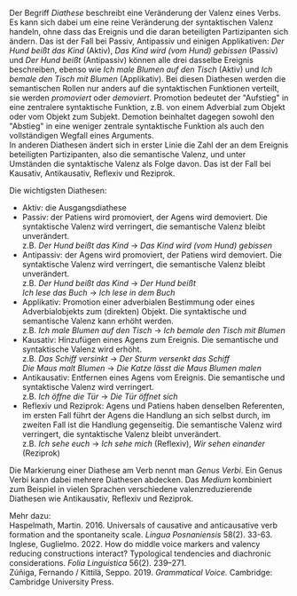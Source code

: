 Der Begriff *Diathese* beschreibt eine Veränderung der Valenz eines Verbs. Es kann sich dabei um eine reine Veränderung der syntaktischen Valenz handeln, ohne dass das Ereignis und die daran beteiligten Partizipanten sich ändern. Das ist der Fall bei Passiv, Antipassiv und einigen Applikativen: *Der Hund beißt das Kind* (Aktiv), *Das Kind wird (vom Hund) gebissen* (Passiv) und *Der Hund beißt* (Antipassiv) können alle drei dasselbe Ereignis beschreiben, ebenso wie *Ich male Blumen auf den Tisch* (Aktiv) und *Ich bemale den Tisch mit Blumen* (Applikativ). Bei diesen Diathesen werden die semantischen Rollen nur anders auf die syntaktischen Funktionen verteilt, sie werden *promoviert* oder *demoviert*. Promotion bedeutet der "Aufstieg" in eine zentralere syntaktische Funktion, z.B. von einem Adverbial zum Objekt oder vom Objekt zum Subjekt. Demotion beinhaltet dagegen sowohl den "Abstieg" in eine weniger zentrale syntaktische Funktion als auch den vollständigen Wegfall eines Arguments.  
In anderen Diathesen ändert sich in erster Linie die Zahl der an dem Ereignis beteiligten Partizipanten, also die semantische Valenz, und unter Umständen die syntaktische Valenz als Folge davon. Das ist der Fall bei Kausativ, Antikausativ, Reflexiv und Reziprok.

Die wichtigsten Diathesen:  
* Aktiv: die Ausgangsdiathese
* Passiv: der Patiens wird promoviert, der Agens wird demoviert. Die syntaktische Valenz wird verringert, die semantische Valenz bleibt unverändert.  
  z.B. *Der Hund beißt das Kind* -> *Das Kind wird (vom Hund) gebissen*
* Antipassiv: der Agens wird promoviert, der Patiens wird demoviert. Die syntaktische Valenz wird verringert, die semantische Valenz bleibt unverändert.  
  z.B. *Der Hund beißt das Kind* -> *Der Hund beißt*  
  *Ich lese das Buch* -> *Ich lese in dem Buch*
* Applikativ: Promotion einer adverbialen Bestimmung oder eines Adverbialobjekts zum (direkten) Objekt. Die syntaktische und semantische Valenz kann erhöht werden.  
  z.B. *Ich male Blumen auf den Tisch* -> *Ich bemale den Tisch mit Blumen*
* Kausativ: Hinzufügen eines Agens zum Ereignis. Die semantische und syntaktische Valenz wird erhöht.  
  z.B. *Das Schiff versinkt* -> *Der Sturm versenkt das Schiff*  
  *Die Maus malt Blumen* -> *Die Katze lässt die Maus Blumen malen*
* Antikausativ: Entfernen eines Agens vom Ereignis. Die semantische und syntaktische Valenz wird verringert.  
  z.B. *Ich öffne die Tür* -> *Die Tür öffnet sich*
* Reflexiv und Reziprok: Agens und Patiens haben denselben Referenten, im ersten Fall führt der Agens die Handlung an sich selbst durch, im zweiten Fall ist die Handlung gegenseitig. Die semantische Valenz wird verringert, die syntaktische Valenz bleibt unverändert.  
  z.B. *Ich sehe euch* -> *Ich sehe mich* (Reflexiv), *Wir sehen einander* (Reziprok)

Die Markierung einer Diathese am Verb nennt man *Genus Verbi*. Ein Genus Verbi kann dabei mehrere Diathesen abdecken. Das *Medium* kombiniert zum Beispiel in vielen Sprachen verschiedene valenzreduzierende Diathesen wie Antikausativ, Reflexiv und Reziprok.

Mehr dazu:  
Haspelmath, Martin. 2016. Universals of causative and anticausative verb formation and the spontaneity scale. *Lingua Posnaniensis* 58(2). 33-63.  
Inglese, Guglielmo. 2022. How do middle voice markers and valency reducing constructions interact? Typological tendencies and diachronic considerations. *Folia Linguistica* 56(2). 239–271.  
Zúñiga, Fernando / Kittilä, Seppo. 2019. *Grammatical Voice.* Cambridge: Cambridge University Press.

